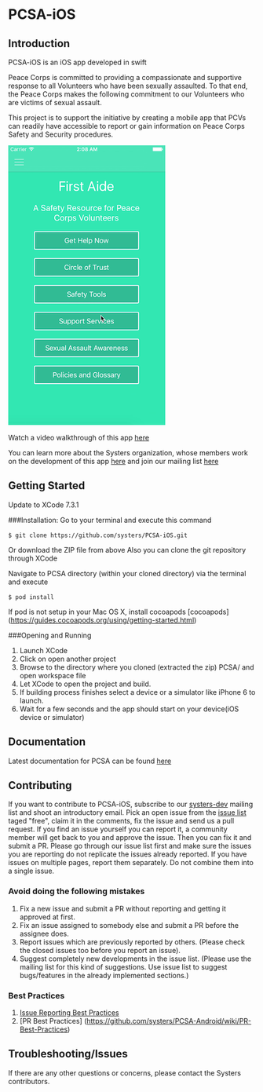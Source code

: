 
# PCSA-iOS

## Introduction

PCSA-iOS is an iOS app developed in swift

Peace Corps is committed to providing a compassionate and supportive response to all Volunteers who have been sexually assaulted. To that end, the Peace Corps makes the following commitment to our Volunteers who are victims of sexual assault.

This project is to support the initiative by creating a mobile app that PCVs can readily have accessible to report or gain information on Peace Corps Safety and Security procedures.

![alt text](screenshots/main_small.png)

Watch a video walkthrough of this app [here](https://www.youtube.com/watch?v=K0iRimt26xM)

You can learn more about the Systers organization, whose members work on the development of this app [here](http://anitaborg.org/get-involved/systers/) and join our mailing list [here](http://systers.org/mailman/listinfo/systers)

## Getting Started

Update to XCode 7.3.1

###Installation:
Go to your terminal and execute this command

    $ git clone https://github.com/systers/PCSA-iOS.git

Or download the ZIP file from above
Also you can clone the git repository through XCode

Navigate to PCSA directory (within your cloned directory) via the terminal and execute 

    $ pod install

If pod is not setup in your Mac OS X, install cocoapods [cocoapods] (https://guides.cocoapods.org/using/getting-started.html)

###Opening and Running 

1. Launch XCode
2. Click on open another project
3. Browse to the directory where you cloned (extracted the zip) PCSA/ and open workspace file
4. Let XCode to open the project and build.
5. If building process finishes select a device or a simulator like iPhone 6 to launch.
6. Wait for a few seconds and the app should start on your device(iOS device or simulator)

## Documentation
Latest documentation for PCSA can be found [here](https://github.com/systers/PCSA-iOS/tree/develop/docs)

## Contributing
If you want to contribute to PCSA-iOS, subscribe to our [systers-dev](http://systers.org/mailman/listinfo/systers-dev) mailing list and shoot an introductory email. Pick an open issue from the [issue list](https://github.com/systers/PCSA-iOS/issues) taged "free", claim it in the comments, fix the issue and send us a pull request. 
If you find an issue yourself you can report it, a community member will get back to you and approve the issue. Then you can fix it and submit a PR. Please go through our issue list first and make sure the issues you are reporting  do not replicate the issues already reported. If you have issues on multiple pages, report them separately. Do not combine them into a single issue.

### Avoid doing the following mistakes
1. Fix a new issue and submit a PR without reporting and getting it approved at first.
2. Fix an issue assigned to somebody else and submit a PR before the assignee does. 
3. Report issues which are previously reported by others. (Please check the closed issues too before you report an issue). 
4. Suggest completely new developments in the issue list. (Please use the mailing list for this kind of suggestions. Use issue list to suggest bugs/features in the already implemented sections.)

### Best Practices
1. [Issue Reporting Best Practices](https://github.com/systers/PCSA-Android/wiki/Issue-Reporting-Best-Practices)
2. [PR Best Practices] (https://github.com/systers/PCSA-Android/wiki/PR-Best-Practices)

## Troubleshooting/Issues
If there are any other questions or concerns, please contact the Systers contributors. 




